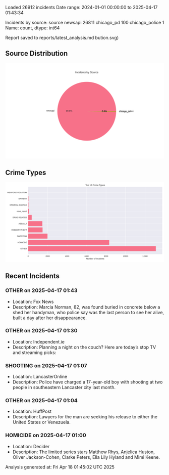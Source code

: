 
Loaded 26912 incidents
Date range: 2024-01-01 00:00:00 to 2025-04-17 01:43:34

Incidents by source:
source
newsapi           26811
chicago_pd          100
chicago_police        1
Name: count, dtype: int64

Report saved to reports/latest_analysis.md
bution.svg)

## Source Distribution
![Source Distribution](images/source_distribution.svg)

## Crime Types
![Crime Types](images/crime_types.svg)

## Recent Incidents

### OTHER on 2025-04-17 01:43
- Location: Fox News
- Description: Marcia Norman, 82, was found buried in concrete below a shed her handyman, who police say was the last person to see her alive, built a day after her disappearance.


### OTHER on 2025-04-17 01:30
- Location: Independent.ie
- Description: Planning a night on the couch? Here are today’s stop TV and streaming picks:


### SHOOTING on 2025-04-17 01:07
- Location: LancasterOnline
- Description: Police have charged a 17-year-old boy with shooting at two people in southeastern Lancaster city last month.


### OTHER on 2025-04-17 01:04
- Location: HuffPost
- Description: Lawyers for the man are seeking his release to either the United States or Venezuela.


### HOMICIDE on 2025-04-17 01:00
- Location: Decider
- Description: The limited series stars Matthew Rhys, Anjelica Huston, Oliver Jackson-Cohen, Clarke Peters, Ella Lily Hyland and Mimi Keene.

Analysis generated at: Fri Apr 18 01:45:02 UTC 2025
